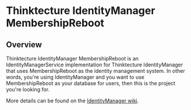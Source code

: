 Thinktecture IdentityManager MembershipReboot
===========================================

## Overview ##

Thinktecture IdentityManager MembershipReboot is an IdentityManagerService implementation for Thinktecture IdentityManager that uses MembershipReboot as the identity management system. In other words, you're using IdentityManager and you want to use MembershipReboot as your database for users, then this is the project you're looking for.

More details can be found on the [IdentityManager wiki](https://github.com/thinktecture/Thinktecture.IdentityManager/wiki).
